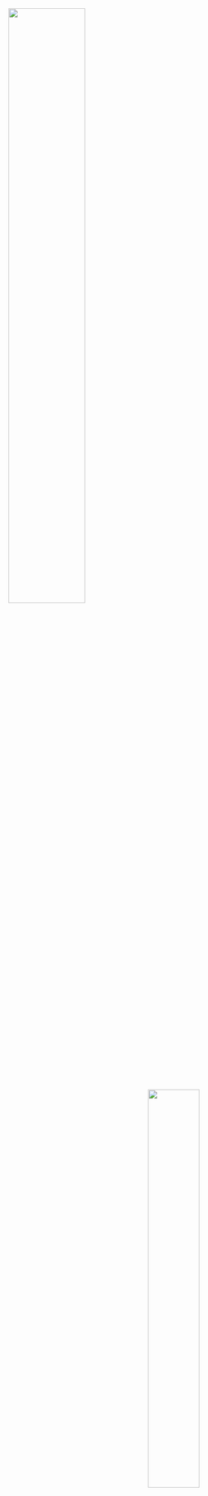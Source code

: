  <a href="https://github.com/anuraghazra/github-readme-stats">
    <img align="left" width="55%" src="https://github-readme-stats.vercel.app/api?username=yoshihide1&show_icons=true&hide=stars,Prs&title_color=ffffff&text_color=BBBEBE&bg_color=231E1E&icon_color=1CD1E4" />
  </a>
  <a href="https://github.com/anuraghazra/github-readme-stats">
    <img align="right" width="45%" src="https://github-readme-stats.vercel.app/api/top-langs/?username=yoshihide1&layout=compact&title_color=ffffff&text_color=BBBEBE&bg_color=231E1E" />
  </a>